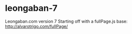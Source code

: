 leongaban-7
===========

Leongaban.com version 7
Starting off with a fullPage.js base: http://alvarotrigo.com/fullPage/
